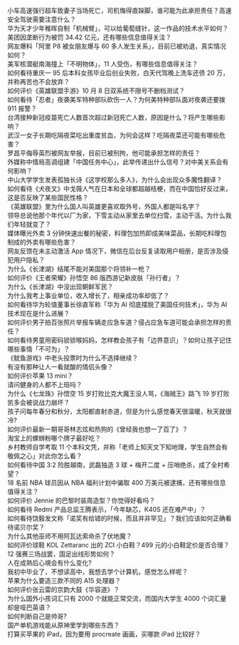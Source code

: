 小车高速强行超车致妻子当场死亡，司机悔得直跺脚，谁可能为此承担责任？高速安全驾驶需要注意什么？  
华为天才少年稚晖自制「机械臂」，可以给葡萄缝针，这一作品的技术水平如何？  
美团因垄断行为被罚 34.42 亿元，还有哪些信息值得关注？  
网友爆料「阿里 P8 被女朋友爆与 60 多人发生关系」，目前已被劝退，真实情况如何？  
美军核潜艇南海撞上「不明物体」，11 人受伤，有哪些信息值得关注？  
如何看待重庆一 95 后本科女孩毕业后创业失败，白天代驾晚上洗车还债 20 万，并称再苦也不会放弃？  
如何评价《英雄联盟手游》10 月 8 日双系统不限号不删档测试？  
如何看待「忍者」夜袭美军特种部队砍伤一人？为何美特种部队面对夜袭还要拨 911 报警？  
台湾接种新冠疫苗死亡人数首次超过新冠死亡人数，原因是什么？将产生哪些影响？  
武汉一女子长期吃隔夜菜吃出重度贫血，为何会这样？吃隔夜菜还可能有哪些危害？  
罗昌平侮辱英烈被网友举报，目前已被刑拘，他可能承担怎样的责任？  
外媒称中情局高调组建「中国任务中心」，此举传递出什么信号？对中美关系会有何影响？  
中山大学学生发表孤独长诗《这学校那么多人》，为什么会出现众多魔性翻译？  
如何看待《犬夜叉》中戈薇人气在日本和全球都超越桔梗，而在中国恰好反过来，这是否反映了某些国民性格？  
《英雄联盟》里为什么国人叫英雄更喜欢取外号，外国人都是叫名字？  
领导总说他那个年代以厂为家，下雪主动从家里去单位扫雪，主动干活。为什么我们年轻就变了？  
媒体曝光外卖 3 分钟快速出餐的秘密，料理包加热即成美味菜品，长期吃料理包制成的外卖有哪些危害？  
网友反馈在未主动激活 App 情况下，微信在后台反复读取用户相册，是否涉及侵犯用户隐私？  
为什么《长津湖》结尾不能对美国那个将领补一枪？  
如何评价《王者荣耀》孙悟空 86 版西游记新皮肤「孙行者」？  
为什么《长津湖》中没出现朝鲜军民？  
为什么我考上事业单位，收入增长了，相亲成功率却低了？  
如何看待华为轮值董事长徐直军称「华为 AI 彻底摆脱了美国任何技术」，华为 AI 技术现在是什么进展？  
如何评价男子拍百张照片举报车辆走应急车道？侵占应急车道可能会承担怎样的责任？  
如何看待男童用密码锁锁喉妈妈，怎样教会孩子有「边界意识」？如何让孩子记住哪些事情「不可为」？  
《鱿鱼游戏》中老头投票时为什么不选择继续？  
有没有那种让人一看就酸的情侣头像？  
如何评价苹果 13 mini？  
请问健身的人都不上班吗？  
为什么《七龙珠》孙悟空 15 岁打败比克大魔王没人骂，《海贼王》路飞 19 岁打败凯多会被说战力崩坏？  
孩子问每年春分和秋分，太阳都直射赤道，但是为什么感觉春天很温暖，秋天就很冷?  
如何评价最新一期哥哥林志炫和热狗的《曾经我也想一了百了》？  
淘宝上的螺蛳粉哪个牌子最好吃？  
乡村教师自学考取 11 个本科文凭，并称「老师上知天文下知地理，学生自然会有敬佩之心」对此你怎么看？  
如何看待中国 3:2 险胜越南，武磊独造 3 球 + 梅开二度 + 压哨绝杀，成了全村希望？  
18 名前 NBA 球员因从 NBA 福利计划中骗取 400 万美元被逮捕，还有哪些信息值得关注？  
如何评价 Jennie 的巴黎时装周造型？你觉得好看吗？  
如何看待 Redmi 产品总监王腾表示，「今年缺芯，K40S 还在难产中」？  
如何看待饶毅发文称「诺奖有给错的时候，而且并非罕见」？我们应该如何正确看待诺贝尔奖？  
为什么其他巫师不用阿瓦达索命杀了伏地魔？  
如何评价球鞋 KOL Zettaranc 出的 ZCI 小白鞋？499 元的小白鞋定价是否合理？  
12 强赛三场战罢，国足出线形势如何？  
人在成熟后心境会有什么变化?  
我初中毕业了，不想读高中，我想去学个计算机，感觉怎么样呢？  
苹果为什么要造三款不同的 A15 处理器？  
如何评价张云雷的京韵大鼓《华容道》？  
为什么国外小孩词汇只有 2000 个就能正常交流，而国内大学生 4000 个词汇量却是哑巴英语？  
如何判断自己是帅哥?  
国产单机游戏能从原神里学到哪些东西？  
打算买苹果的 iPad，因为要用 procreate 画画，买哪款 iPad 比较好？  
